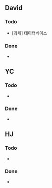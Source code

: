 ## David
### Todo
- [과제] 데이터베이스

### Done
- 


## YC
### Todo
- 

### Done
- 


## HJ
### Todo
- 

### Done
- 
